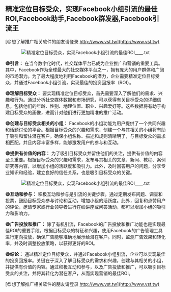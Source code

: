 ## **精准定位目标受众，实现Facebook小组引流的最佳ROI,Facebook助手,Facebook群发器,Facebook引流王**

[😍想了解推广相关软件的朋友请登录 http://www.vst.tw](http://www.vst.tw)

 <center><img src="https://vst.tw/MP4/tuiguang/png/1.png" alt="精准定位目标受众，实现Facebook小组引流的最佳ROI____.txt"></center>

**😄引言：**
在当今数字化时代，社交媒体平台已成为企业推广和营销的重要工具。其中，Facebook作为全球最大的社交媒体平台之一，拥有庞大的用户群体和广阔的市场潜力。为了最大程度地利用Facebook的潜力，企业需要精准定位目标受众，并通过Facebook小组引流，实现最佳的投资回报率（ROI）。

**😄理解目标受众：**
要实现精准定位目标受众，首先需要深入了解他们的需求、兴趣和行为。通过分析社交媒体数据和市场研究，可以获得有关目标受众的详细信息，包括他们的年龄、性别、地理位置、职业、兴趣爱好等。这些数据将有助于构建目标受众的画像，进而针对他们进行更加精准的推广活动。

**😄创建与目标受众相关的小组：**
Facebook的小组功能为用户提供了一个共同兴趣和话题讨论的平台。根据目标受众的兴趣和需求，创建一个与其相关的小组将有助于吸引和留住潜在客户。确保小组名称、描述和规则清晰明了，与目标受众的需求相匹配，并且内容丰富多样，能够激发用户的参与和互动。

**😄提供有价值的内容：**
为了吸引目标受众并留住他们的关注，提供有价值的内容至关重要。根据目标受众的兴趣和需求，发布与其相关的文章、新闻、教程、案例研究等内容，以增加小组的活跃度和吸引力。此外，及时回答用户的问题，分享专业知识和经验，建立良好的信任关系，也是吸引目标受众的关键。

 <center><img src="https://vst.tw/MP4/tuiguang/png/4.png" alt="精准定位目标受众，实现Facebook小组引流的最佳ROI____.txt"></center>

**😄互动和参与：**
积极互动和参与是引流的关键步骤。通过定期发布问题、调查和投票，鼓励目标受众参与讨论和互动，增加小组的活跃度。此外，回复和点赞用户的评论，邀请专家或行业领导者进行在线讲座或问答活动，都可以增加小组的吸引力和影响力。

**😄广告投放和推广：**
除了有机引流，Facebook的广告投放和推广功能也是实现最佳ROI的重要手段。根据目标受众的特征和兴趣，使用Facebook的广告管理工具进行定向投放，确保广告能够准确地展示给潜在客户。同时，监测广告效果和转化率，并及时调整投放策略，以获得更好的ROI。

**😄结论：**
通过精准定位目标受众，并通过Facebook小组引流，企业可以实现最佳的投资回报率。关键在于深入了解目标受众的需求和兴趣，创建与其相关的小组，并提供有价值的内容。通过积极互动和参与，以及广告投放和推广，可以吸引目标受众的关注，并将其转化为潜在客户，从而实现营销的最佳ROI。

[😍想了解推广相关软件的朋友请登录 http://www.vst.tw](http://www.vst.tw)



